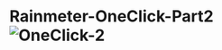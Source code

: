 # Rainmeter-OneClick-Part2![OneClick-2](https://user-images.githubusercontent.com/46109964/167307159-2466e664-8238-47d0-9fda-9fb27cb48dce.png)
